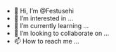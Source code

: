 - 👋 Hi, I’m @Festusehi
- 👀 I’m interested in ...
- 🌱 I’m currently learning ...
- 💞️ I’m looking to collaborate on ...
- 📫 How to reach me ...

<!---
Festusehi/Festusehi is a ✨ special ✨ repository because its `README.md` (this file) appears on your GitHub profile.
You can click the Preview link to take a look at your changes.
--->
